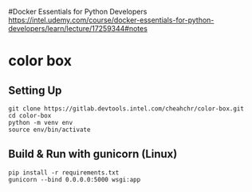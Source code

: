 
#Docker Essentials for Python Developers
https://intel.udemy.com/course/docker-essentials-for-python-developers/learn/lecture/17259344#notes

# color box
## Setting Up
```
git clone https://gitlab.devtools.intel.com/cheahchr/color-box.git
cd color-box
python -m venv env
source env/bin/activate
```

## Build & Run with gunicorn (Linux)
```
pip install -r requirements.txt
gunicorn --bind 0.0.0.0:5000 wsgi:app
```